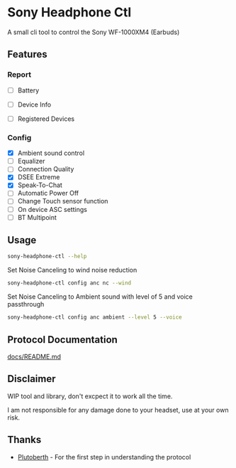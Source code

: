 # Sony Headphone Ctl

A small cli tool to control the Sony WF-1000XM4 (Earbuds) 

## Features

### Report

- [ ] Battery
- [ ] Device Info
- [ ] Registered Devices


### Config

- [X] Ambient sound control
- [ ] Equalizer
- [ ] Connection Quality
- [X] DSEE Extreme
- [X] Speak-To-Chat
- [ ] Automatic Power Off
- [ ] Change Touch sensor function
- [ ] On device ASC settings
- [ ] BT Multipoint

## Usage


```bash
sony-headphone-ctl --help
```

Set Noise Canceling to wind noise reduction

```bash
sony-headphone-ctl config anc nc --wind
```

Set Noise Canceling to Ambient sound with level of 5 and voice passthrough

```bash
sony-headphone-ctl config anc ambient --level 5 --voice
```

## Protocol Documentation

[docs/README.md](docs/README.md)

## Disclaimer

WIP tool and library, don't excpect it to work all the time.

I am not responsible for any damage done to your headset, use at your own risk.

## Thanks

- [Plutoberth](https://github.com/Plutoberth/SonyHeadphonesClient) - For the first step in understanding the protocol
